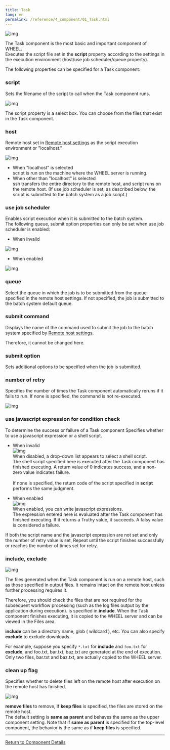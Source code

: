 ```yaml
---
title: Task
lang: en
permalink: /reference/4_component/01_Task.html
---
```


![img](./img/task.png "task")

The Task component is the most basic and important component of WHEEL.  
Executes the script file set in the __script__ property according to the settings in the execution environment (host/use job scheduler/queue property).

The following properties can be specified for a Task component:

### script
Sets the filename of the script to call when the Task component runs.

![img](./img/task_script.png "task_script")

The script property is a select box.
You can choose from the files that exist in the Task component.

### host
Remote host set in [Remote host settings]({{site.baseurl}}/how_to_boot/#remote-host-settings) as the script execution environment
or "localhost."

![img](./img/task_host.png "task_host")

- When "localhost" is selected  
script is run on the machine where the WHEEL server is running.  
- When other than "localhost" is selected  
ssh transfers the entire directory to the remote host, and script runs on the remote host. (If use job scheduler is set, as described below, the script is submitted to the batch system as a job script.)

### use job scheduler
Enables script execution when it is submitted to the batch system.  
The following queue, submit option properties can only be set when use job scheduler is enabled:

- When invalid

![img](./img/task_jobScheduler_disable.png "task_jobScheduler_disable")


- When enabled

![img](./img/task_jobScheduler_enable.png "task_jobScheduler_enable")

### queue
Select the queue in which the job is to be submitted from the queue specified in the remote host settings.
If not specified, the job is submitted to the batch system default queue.

### submit command
Displays the name of the command used to submit the job to the batch system specified by [Remote host settings]({{site.baseurl}}/how_to_boot/#remote-host-settings).
<!-- This column is not actually a property of the Task component. -->  
Therefore, it cannot be changed here.

### submit option
Sets additional options to be specified when the job is submitted.

### number of retry
Specifies the number of times the Task component automatically reruns if it fails to run.
If none is specified, the command is not re-executed.

![img](./img/task_num_retry.png "task_number_of_retry")

### use javascript expression for condition check
To determine the success or failure of a Task component
Specifies whether to use a javascript expression or a shell script.

 - When invalid  
 ![img](./img/task_retry_expression_disable.png "task_retry_expression_disable")<br/>
When disabled, a drop-down list appears to select a shell script.  
The shell script specified here is executed after the Task component has finished executing.
A return value of 0 indicates success, and a non-zero value indicates failure. <br/><br/>
If none is specified, the return code of the script specified in __script__ performs the same judgment.

 - When enabled  
![img](./img/task_retry_expression_enable.png "task_retry_expression_enable")<br/>
When enabled, you can write javascript expressions.  
The expression entered here is evaluated after the Task component has finished executing.
If it returns a Truthy value, it succeeds.
A falsy value is considered a failure.

If both the script name and the javascript expression are not set and only the number of retry value is set,
Repeat until the script finishes successfully or reaches the number of times set for retry.

### include, exclude

![img](./img/include_exclude.png "include, exclude")

The files generated when the Task component is run on a remote host, such as those specified in output files.
It remains intact on the remote host unless further processing requires it.

Therefore, you should check the files that are not required for the subsequent workflow processing (such as the log files output by the application during execution).
is specified in __include__.
When the Task component finishes executing, it is copied to the WHEEL server and can be viewed in the Files area.

__include__ can be a directory name, glob ( wildcard ), etc.
You can also specify __exclude__ to exclude downloads.

For example, suppose you specify `*.txt` for __include__ and `foo.txt` for __exclude__, and foo.txt, bar.txt, baz.txt are generated at the end of execution.
Only two files, bar.txt and baz.txt, are actually copied to the WHEEL server.

### clean up flag
Specifies whether to delete files left on the remote host after execution on the remote host has finished.

![img](./img/clean_up_flag.png "clean_up_flag")

__remove files__ to remove,
If __keep files__ is specified, the files are stored on the remote host.  
The default setting is __same as parent__ and behaves the same as the upper component setting.
Note that if __same as parent__ is specified for the top-level component, the behavior is the same as if __keep files__ is specified.



--------
[Return to Component Details]({{site.baseurl}}/reference/4_component/)

